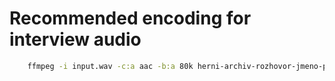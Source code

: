 # Recommended encoding for interview audio

```bash
    ffmpeg -i input.wav -c:a aac -b:a 80k herni-archiv-rozhovor-jmeno-prijmeni.m4a
```